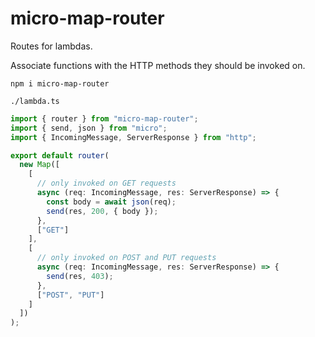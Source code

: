 # micro-map-router

Routes for lambdas.

Associate functions with the HTTP methods they should be invoked on.

```console
npm i micro-map-router
```

`./lambda.ts`

```typescript
import { router } from "micro-map-router";
import { send, json } from "micro";
import { IncomingMessage, ServerResponse } from "http";

export default router(
  new Map([
    [
      // only invoked on GET requests
      async (req: IncomingMessage, res: ServerResponse) => {
        const body = await json(req);
        send(res, 200, { body });
      },
      ["GET"]
    ],
    [
      // only invoked on POST and PUT requests
      async (req: IncomingMessage, res: ServerResponse) => {
        send(res, 403);
      },
      ["POST", "PUT"]
    ]
  ])
);
```
